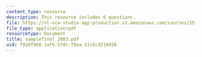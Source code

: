 ```yaml
---
content_type: resource
description: This resource includes 8 questions.
file: https://ol-ocw-studio-app-production.s3.amazonaws.com/courses/15-010-economic-analysis-for-business-decisions-fall-2004/f92df9681af657dcf8ea11c6cd218458_samplefinal_2003.pdf
file_type: application/pdf
resourcetype: Document
title: samplefinal_2003.pdf
uid: f92df968-1af6-57dc-f8ea-11c6cd218458
---
```

